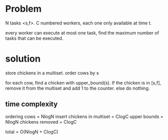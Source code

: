 # Problem
N tasks <s,f>.
C numbered workers, each one only available at time t.

every worker can execute at most one task, find the maximum number of tasks that can be executed.

# solution
store chickens in a multiset.
order cows by s

for each cow, find a chicken with upper_bound(s). If the chicken is in [s,f], remove it from the multiset and add 1 to the counter. else do nothing.

## time complexity
ordering cows = NlogN
insert chickens in multiset = ClogC
upper bounds = NlogN
chickens removed = ClogC

total = O(NlogN + ClogC)


